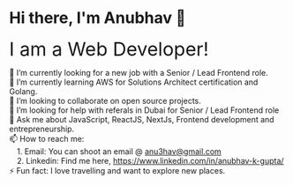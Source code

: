 # Hi there, I'm Anubhav 👋

<span style="font-size: 34px;">I am a Web Developer!</span>

🔭 I’m currently looking for a new job with a Senior / Lead Frontend role.<br>
🌱 I’m currently learning AWS for Solutions Architect certification and Golang.<br>
👯 I’m looking to collaborate on open source projects.<br>
🤔 I’m looking for help with referals in Dubai for Senior / Lead Frontend role<br>
💬 Ask me about JavaScript, ReactJS, NextJs, Frontend development and entrepreneurship.<br>
📫 How to reach me: <br>&emsp;1. Email: You can shoot an email @ anu3hav@gmail.com<br>&emsp;2. Linkedin: Find me here, https://www.linkedin.com/in/anubhav-k-gupta/<br>
⚡ Fun fact: I love travelling and want to explore new places.<br>

<!--
**Xperience0501/Xperience0501** is a ✨ _special_ ✨ repository because its `README.md` (this file) appears on your GitHub profile.

Here are some ideas to get you started:

- 🔭 I’m currently working on ...
- 🌱 I’m currently learning ...
- 👯 I’m looking to collaborate on ...
- 🤔 I’m looking for help with ...
- 💬 Ask me about ...
- 📫 How to reach me: ...
- 😄 Pronouns: ...
- ⚡ Fun fact: ...
-->
